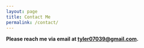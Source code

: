 ```yaml
---
layout: page
title: Contact Me
permalink: /contact/
---
```


**Please reach me via email at tyler07039@gmail.com.**

<!-- **Please drop any questions or comments you have about me or my work down below.  Thanks, Tyler.** -->

<!-- <form accept-charset="UTF-8" action="https://getform.io/f/cb42cfb2-7b11-4a2c-8c7b-31a1e5db7c28" method="POST" enctype="multipart/form-data" target="_blank">
          <div class="form-group">
            <label for="exampleInputEmail1" required="required">Your Email</label>
            <input type="email" name="email" class="form-control" id="exampleInputEmail1" aria-describedby="emailHelp" placeholder="Enter email">
          </div>
          <div class="form-group">
            <label for="exampleInputName">Your Name</label>
            <input type="text" name="name" class="form-control" id="exampleInputName" placeholder="Enter name" required="required">
          </div>
          <div class="form-group">
            <label for="exampleFormControlSelect1">Favourite Platform</label>
            <select class="form-control" id="exampleFormControlSelect1" name="platform" required="required">
              <option>Github</option>
              <option>Gitlab</option>
              <option>Bitbucket</option>
            </select>
          </div>
          <hr>
          <div class="form-group">
            <label for="exampleInputName">Message</label>
            <textarea name="your-message" cols="40" rows="10" class="form-control" aria-invalid="false" placeholder="Enter Message"></textarea>
          </div>
          <hr>
          <button type="submit" class="btn btn-primary">Submit</button>
        </form>  -->
